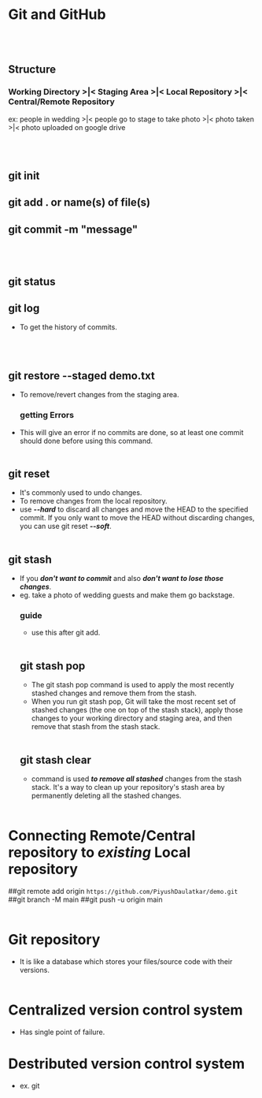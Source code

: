 # Git and GitHub
<br></br>
## Structure
### Working Directory  >|<  Staging Area  >|<  Local Repository  >|<  Central/Remote Repository
ex: people in wedding >|< people go to stage to take photo >|< photo taken >|< photo uploaded on google drive

<br></br>
## git init
## git add . or name(s) of file(s)
## git commit -m "message"
<br></br>

## git status
## git log
* To get the history of commits.

<br></br>
## git restore --staged demo.txt
* To remove/revert changes from the staging area.
  ### getting Errors
* This will give an error if no commits are done, so at least one commit should done before using this command.
<br></br>

## git reset <commit hash>
* It's commonly used to undo changes.
* To remove changes from the local repository. 
* use ***--hard*** to discard all changes and move the HEAD to the specified commit. If you only want to move the HEAD without discarding changes, you can use git reset ***--soft***.
<br></br>

## git stash
* If you ***don't want to commit*** and also ***don't want to lose those changes***.
* eg. take a photo of wedding guests and make them go backstage.
  ### guide
  * use this after git add.
<br></br>
  ## git stash pop
  * The git stash pop command is used to apply the most recently stashed changes and remove them from the stash.
  * When you run git stash pop, Git will take the most recent set of stashed changes (the one on top of the stash stack), apply those changes to your working directory and staging area, and then remove that stash from the stash stack.
<br></br>
  ## git stash clear
  * command is used ***to remove all stashed*** changes from the stash stack. It's a way to clean up your repository's stash area by permanently deleting all the stashed changes.
<br></br>

# Connecting Remote/Central repository to ***existing*** Local repository
  ##git remote add origin `https://github.com/PiyushDaulatkar/demo.git`
  ##git branch -M main
  ##git push -u origin main
<br></br>

# Git repository
* It is like a database which stores your files/source code with their versions.
<br></br>

# Centralized version control system
* Has single point of failure.

# Destributed version control system
* ex. git
<br></br>

<br></br>

<br></br>
